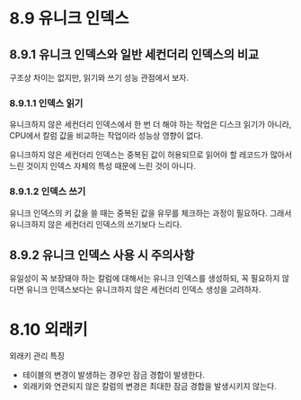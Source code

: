 # 8.9 유니크 인덱스
## 8.9.1 유니크 인덱스와 일반 세컨더리 인덱스의 비교
구조상 차이는 없지만, 읽기와 쓰기 성능 관점에서 보자.

### 8.9.1.1 인덱스 읽기
유니크하지 않은 세컨더리 인덱스에서 한 번 더 해야 하는 작업은 디스크 읽기가 아니라, CPU에서 칼럼 값을 비교하는 작업이라 성능상 영향이 없다.

유니크하지 않은 세컨더리 인덱스는 중복된 값이 허용되므로 읽어야 할 레코드가 많아서 느린 것이지 인덱스 자체의 특성 때문에 느린 것이 아니다.

### 8.9.1.2 인덱스 쓰기
유니크 인덱스의 키 값을 쓸 때는 중복된 값을 유무를 체크하는 과정이 필요하다. 그래서 유니크하지 않은 세컨더리 인덱스의 쓰기보다 느리다.

## 8.9.2 유니크 인덱스 사용 시 주의사항
유일성이 꼭 보장돼야 하는 칼럼에 대해서는 유니크 인덱스를 생성하되, 꼭 필요하지 않다면 유니크 인덱스보다는 유니크하지 않은 세컨더리 인덱스 생성을 고려하자.

# 8.10 외래키
외래키 관리 특징
- 테이블의 변경이 발생하는 경우만 잠금 경합이 발생한다.
- 외래키와 연관되지 않은 칼럼의 변경은 최대한 잠금 경합을 발생시키지 않는다.